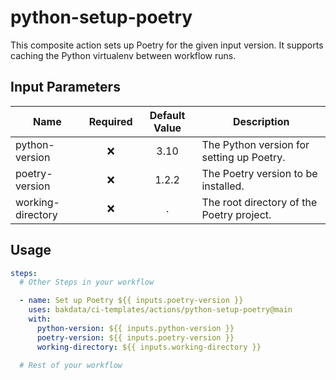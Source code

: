# python-setup-poetry

This composite action sets up Poetry for the given input version. It supports caching the Python virtualenv between workflow runs.

## Input Parameters

| Name              | Required | Default Value | Description                               |
| ----------------- | :------: | :-----------: | ----------------------------------------- |
| python-version    |    ❌    |     3.10      | The Python version for setting up Poetry. |
| poetry-version    |    ❌    |     1.2.2     | The Poetry version to be installed.       |
| working-directory |    ❌    |       .       | The root directory of the Poetry project. |

## Usage

```yaml
steps:
  # Other Steps in your workflow

  - name: Set up Poetry ${{ inputs.poetry-version }}
    uses: bakdata/ci-templates/actions/python-setup-poetry@main
    with:
      python-version: ${{ inputs.python-version }}
      poetry-version: ${{ inputs.poetry-version }}
      working-directory: ${{ inputs.working-directory }}

  # Rest of your workflow
```
